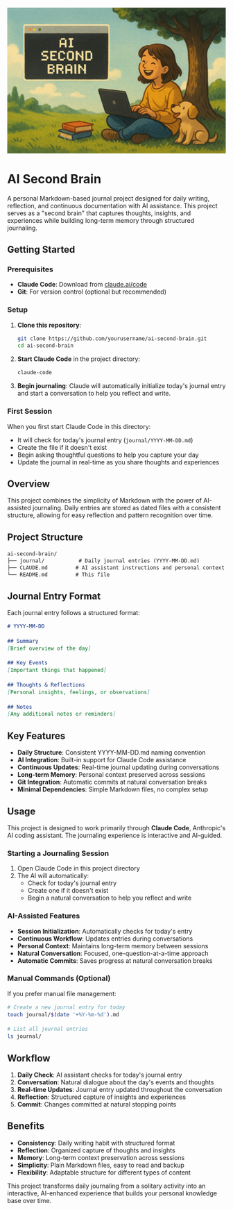 ![AI Second Brain](header.png)

# AI Second Brain

A personal Markdown-based journal project designed for daily writing, reflection, and continuous documentation with AI assistance. This project serves as a "second brain" that captures thoughts, insights, and experiences while building long-term memory through structured journaling.

## Getting Started

### Prerequisites

- **Claude Code**: Download from [claude.ai/code](https://claude.ai/code)
- **Git**: For version control (optional but recommended)

### Setup

1. **Clone this repository**:
   ```bash
   git clone https://github.com/yourusername/ai-second-brain.git
   cd ai-second-brain
   ```

2. **Start Claude Code** in the project directory:
   ```bash
   claude-code
   ```

3. **Begin journaling**: Claude will automatically initialize today's journal entry and start a conversation to help you reflect and write.

### First Session

When you first start Claude Code in this directory:
- It will check for today's journal entry (`journal/YYYY-MM-DD.md`)
- Create the file if it doesn't exist
- Begin asking thoughtful questions to help you capture your day
- Update the journal in real-time as you share thoughts and experiences

## Overview

This project combines the simplicity of Markdown with the power of AI-assisted journaling. Daily entries are stored as dated files with a consistent structure, allowing for easy reflection and pattern recognition over time.

## Project Structure

```
ai-second-brain/
├── journal/           # Daily journal entries (YYYY-MM-DD.md)
├── CLAUDE.md         # AI assistant instructions and personal context
└── README.md         # This file
```

## Journal Entry Format

Each journal entry follows a structured format:

```markdown
# YYYY-MM-DD

## Summary
[Brief overview of the day]

## Key Events
[Important things that happened]

## Thoughts & Reflections
[Personal insights, feelings, or observations]

## Notes
[Any additional notes or reminders]
```

## Key Features

- **Daily Structure**: Consistent YYYY-MM-DD.md naming convention
- **AI Integration**: Built-in support for Claude Code assistance
- **Continuous Updates**: Real-time journal updating during conversations
- **Long-term Memory**: Personal context preserved across sessions
- **Git Integration**: Automatic commits at natural conversation breaks
- **Minimal Dependencies**: Simple Markdown files, no complex setup

## Usage

This project is designed to work primarily through **Claude Code**, Anthropic's AI coding assistant. The journaling experience is interactive and AI-guided.

### Starting a Journaling Session

1. Open Claude Code in this project directory
2. The AI will automatically:
   - Check for today's journal entry
   - Create one if it doesn't exist
   - Begin a natural conversation to help you reflect and write

### AI-Assisted Features

- **Session Initialization**: Automatically checks for today's entry
- **Continuous Workflow**: Updates entries during conversations  
- **Personal Context**: Maintains long-term memory between sessions
- **Natural Conversation**: Focused, one-question-at-a-time approach
- **Automatic Commits**: Saves progress at natural conversation breaks

### Manual Commands (Optional)

If you prefer manual file management:

```bash
# Create a new journal entry for today
touch journal/$(date '+%Y-%m-%d').md

# List all journal entries
ls journal/
```

## Workflow

1. **Daily Check**: AI assistant checks for today's journal entry
2. **Conversation**: Natural dialogue about the day's events and thoughts
3. **Real-time Updates**: Journal entry updated throughout the conversation
4. **Reflection**: Structured capture of insights and experiences
5. **Commit**: Changes committed at natural stopping points

## Benefits

- **Consistency**: Daily writing habit with structured format
- **Reflection**: Organized capture of thoughts and insights
- **Memory**: Long-term context preservation across sessions
- **Simplicity**: Plain Markdown files, easy to read and backup
- **Flexibility**: Adaptable structure for different types of content

This project transforms daily journaling from a solitary activity into an interactive, AI-enhanced experience that builds your personal knowledge base over time.